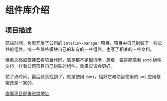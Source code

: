 # 组件库介绍

## 项目描述

前端时间，负责开发了公司的 `intelink-manager` 项目，项目中自己封装了一些公共的组件，或一些某些模块自己的私有的一些组件，也写了相关的一些文档。

但看文档或直接去看项目代码，感觉都不是很清晰，想着，要是能像看 `antd` 组件文档一样看公司项目自己封装的组件，效果应该会更好。

花了点时间，最后还真找到了，就是使用 `dumi`，恰好它和项目使用的 `umi` 应用框架还是一家的。

[查看项目部署进度地址](https://github.com/kivet-h/intelink-manager-module-doc/actions)
